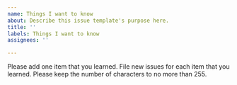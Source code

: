 ```yaml
---
name: Things I want to know
about: Describe this issue template's purpose here.
title: ''
labels: Things I want to know
assignees: ''

---
```


Please add one item that you learned.  File new issues for each item that you learned.  Please keep the number of characters to no more than 255.
